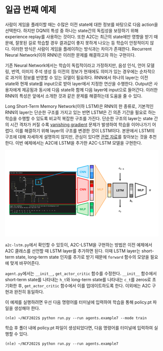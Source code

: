 # 일곱 번째 예제

사람이 게임을 플레이할 때는 수많은 이전 state에 대한 정보를 바탕으로 다음 action을 선택한다. 하지만 DQN의 특성 중 하나는 state간의 독립성을 보장하기 위해 experience replay를 사용하는 것이다. 또한 A2C는 최근의 state에만 영향을 받기 때문에, 잘못된 길로 학습할 경우 결과값이 좋지 못하게 나오는 등 학습이 안정적이지 않다. 이러한 방식은 사람이 게임을 플레이하는 방식과는 차이가 존재한다. Recurrent Neural Network(이하 RNN)은 이러한 문제를 해결하고자 하는 구현이다.

기존 Neural Network에서는 학습이 독립적이라고 가정하지만, 음성 인식, 언어 모델링, 번역, 이미지 주석 생성 등 이전의 정보가 현재에도 의미가 있는 경우에는 순차적으로 과거의 정보를 반영할 수 있는 모델이 필요하다. RNN에서 하나의 layer는 이전 state와 현재 state를 input으로 받아 layer에서 지정한 연산을 수행한다. Output은 사용자에게 제공됨과 동시에 다음 state와 함께 다음 layer에 input으로 들어간다. 이러한 RNN의 특성은 앞에서 소개한 것과 같은 문제를 해결하는데 도움을 줄 수 있다.

Long Short-Term Memory Network(이하 LSTM)은 RNN의 한 종류로, 기본적인 RNN의 layer는 단순한 구조를 가지고 있는 반면 LSTM은 긴 의존 기간을 필요로 하는 학습을 수행할 수 있도록 비교적 복잡한 구조를 가진다. 단순한 구조의 layer는 state 간의 시간 격차가 커질 수록 [vanishing gradient](https://ko.wikipedia.org/wiki/%EA%B8%B0%EC%9A%B8%EA%B8%B0_%EC%86%8C%EB%A9%B8_%EB%AC%B8%EC%A0%9C) 문제가 발생하여 학습을 이어나가기 어렵다. 이를 해결하기 위해 layer의 구조를 변경한 것이 LSTM이다. 본문에서 LSTM의 구조에 대해 자세하게 설명하지 않지만, 관심이 있다면 [관련 자료](http://www.incodom.kr/LSTM)를 찾아보는 것을 추천한다. 이번 예제에서는 A2C에 LSTM을 추가한 A2C-LSTM 모델을 구현한다.

<img src="../../pics/a2clstm_model.png"/>

```a2c-lstm.py```에서 확인할 수 있듯이, A2C-LSTM을 구현하는 방법은 이전 예제에서 A2C 클래스를 선언할 때 LSTM layer를 추가하면 된다. 이때 LSTM layer는 short-term state, long-term state 인자를 추가로 받기 때문에 ```forward``` 함수의 모양을 필요에 맞게 바꾸어준다.

```agent.py```에서는 ```__init__```, ```get_actor_critic``` 함수를 수정한다. ```__init__``` 함수에서 short-term state를 나타내는 ```h_t```와 long-term state를 나타내는 ```c_t```를 zeros로 초기화한 후, ```get_actor_critic``` 함수에서 이를 업데이트하도록 한다. 이외에는 A2C 구현과 완전히 동일하다.

이 예제를 실행하려면 우선 다음 명령어를 터미널에 입력하여 학습을 통해 policy.pt 파일을 생성해야 한다.

```
(nle) ~/NCF2022$ python run.py --run agents.example7 --mode train
```

학습 후 폴더 내에 policy.pt 파일이 생성되었다면, 다음 명령어를 터미널에 입력하여 실행할 수 있다.

```
(nle) ~/NCF2022$ python run.py --run agents.example7
```